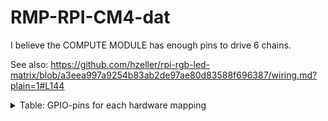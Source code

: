 # RMP-RPI-CM4-dat

I believe the COMPUTE MODULE has enough pins to drive 6 chains.

See also: https://github.com/hzeller/rpi-rgb-led-matrix/blob/a3eea997a9254b83ab2de97ae80d83588f696387/wiring.md?plain=1#L144

<details><summary>Table: GPIO-pins for each hardware mapping</summary>

|                 | regular | adafruit-hat | adafruit-hat-pwm | regular-pi1 | classic | classic-pi1 | compute-module |
| --------------- | ------- | ------------ | ---------------- | ----------- | ------- | ----------- | -------------- |
| Parallel chains | 3       | 1            | 1                | 1           | 3       | 1           | 6              |
| ~OE             | GPIO 18 | GPIO 4       | GPIO 18          | GPIO 18     | GPIO 27 | GPIO 0      | GPIO 18        |
| Clock           | GPIO 17 | GPIO 17      | GPIO 17          | GPIO 17     | GPIO 11 | GPIO 1      | GPIO 16        |
| Strobe          | GPIO 4  | GPIO 21      | GPIO 21          | GPIO 4      | GPIO 4  | GPIO 4      | GPIO 17        |
| A               | GPIO 22 | GPIO 22      | GPIO 22          | GPIO 22     | GPIO 7  | GPIO 7      | GPIO 2         |
| B               | GPIO 23 | GPIO 26      | GPIO 26          | GPIO 23     | GPIO 8  | GPIO 8      | GPIO 3         |
| C               | GPIO 24 | GPIO 27      | GPIO 27          | GPIO 24     | GPIO 9  | GPIO 9      | GPIO 4         |
| D               | GPIO 25 | GPIO 20      | GPIO 20          | GPIO 25     | GPIO 10 | GPIO 10     | GPIO 5         |
| E               | GPIO 15 | GPIO 24      | GPIO 24          | GPIO 15     | -       | -           | GPIO 6         |
| Chain 1/R1      | GPIO 11 | GPIO 5       | GPIO 5           | GPIO 11     | GPIO 17 | GPIO 17     | GPIO 7         |
| Chain 1/G1      | GPIO 27 | GPIO 13      | GPIO 13          | GPIO 21     | GPIO 18 | GPIO 18     | GPIO 8         |
| Chain 1/B1      | GPIO 7  | GPIO 6       | GPIO 6           | GPIO 7      | GPIO 22 | GPIO 22     | GPIO 9         |
| Chain 1/R2      | GPIO 8  | GPIO 12      | GPIO 12          | GPIO 8      | GPIO 23 | GPIO 23     | GPIO 10        |
| Chain 1/G2      | GPIO 9  | GPIO 16      | GPIO 16          | GPIO 9      | GPIO 24 | GPIO 24     | GPIO 11        |
| Chain 1/B2      | GPIO 10 | GPIO 23      | GPIO 23          | GPIO 10     | GPIO 25 | GPIO 25     | GPIO 12        |
| Chain 2/R1      | GPIO 12 | -            | -                | -           | GPIO 12 | -           | GPIO 13        |
| Chain 2/G1      | GPIO 5  | -            | -                | -           | GPIO 5  | -           | GPIO 14        |
| Chain 2/B1      | GPIO 6  | -            | -                | -           | GPIO 6  | -           | GPIO 15        |
| Chain 2/R2      | GPIO 19 | -            | -                | -           | GPIO 19 | -           | GPIO 19        |
| Chain 2/G2      | GPIO 13 | -            | -                | -           | GPIO 13 | -           | GPIO 20        |
| Chain 2/B2      | GPIO 20 | -            | -                | -           | GPIO 20 | -           | GPIO 21        |
| Chain 3/R1      | GPIO 14 | -            | -                | -           | GPIO 14 | -           | GPIO 22        |
| Chain 3/G1      | GPIO 2  | -            | -                | -           | GPIO 2  | -           | GPIO 23        |
| Chain 3/B1      | GPIO 3  | -            | -                | -           | GPIO 3  | -           | GPIO 24        |
| Chain 3/R2      | GPIO 26 | -            | -                | -           | GPIO 15 | -           | GPIO 25        |
| Chain 3/G2      | GPIO 16 | -            | -                | -           | GPIO 26 | -           | GPIO 26        |
| Chain 3/B2      | GPIO 21 | -            | -                | -           | GPIO 21 | -           | GPIO 27        |
| Chain 4/R1      | -       | -            | -                | -           | -       | -           | GPIO 28        |
| Chain 4/G1      | -       | -            | -                | -           | -       | -           | GPIO 29        |
| Chain 4/B1      | -       | -            | -                | -           | -       | -           | GPIO 30        |
| Chain 4/R2      | -       | -            | -                | -           | -       | -           | GPIO 31        |
| Chain 4/G2      | -       | -            | -                | -           | -       | -           | GPIO 32        |
| Chain 4/B2      | -       | -            | -                | -           | -       | -           | GPIO 33        |
| Chain 5/R1      | -       | -            | -                | -           | -       | -           | GPIO 34        |
| Chain 5/G1      | -       | -            | -                | -           | -       | -           | GPIO 35        |
| Chain 5/B1      | -       | -            | -                | -           | -       | -           | GPIO 36        |
| Chain 5/R2      | -       | -            | -                | -           | -       | -           | GPIO 37        |
| Chain 5/G2      | -       | -            | -                | -           | -       | -           | GPIO 38        |
| Chain 5/B2      | -       | -            | -                | -           | -       | -           | GPIO 39        |
| Chain 6/R1      | -       | -            | -                | -           | -       | -           | GPIO 40        |
| Chain 6/G1      | -       | -            | -                | -           | -       | -           | GPIO 41        |
| Chain 6/B1      | -       | -            | -                | -           | -       | -           | GPIO 42        |
| Chain 6/R2      | -       | -            | -                | -           | -       | -           | GPIO 43        |
| Chain 6/G2      | -       | -            | -                | -           | -       | -           | GPIO 44        |
| Chain 6/B2      | -       | -            | -                | -           | -       | -           | GPIO 45        |

</details>
